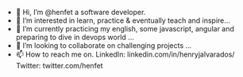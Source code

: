 - 👋 Hi, I’m @henfet a software developer.
- 👀 I’m interested in learn, practice & eventually teach and inspire...
- 🌱 I’m currently practicing my english, some javascript, angular and preparing to dive in devops world ...
- 💞️ I’m looking to collaborate on challenging projects ...
- 📫 How to reach me on. LinkedIn: linkedin.com/in/henryjalvarados/  Twitter: twitter.com/henfet 

<!---
henfet/henfet is a ✨ special ✨ repository because its `README.md` (this file) appears on your GitHub profile.
You can click the Preview link to take a look at your changes.
--->

